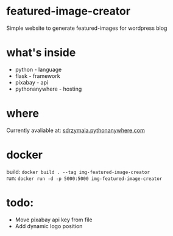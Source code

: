 # featured-image-creator
Simple website to generate featured-images for wordpress blog

# what's inside
   * python - language
   * flask - framework
   * pixabay - api
   * pythonanywhere - hosting

# where
Currently avaliable at: [sdrzymala.pythonanywhere.com](https://sdrzymala.pythonanywhere.com/)

# docker
build: `docker build . --tag img-featured-image-creator`   
run: `docker run -d -p 5000:5000 img-featured-image-creator`

# todo:
* Move pixabay api key from file
* Add dynamic logo position